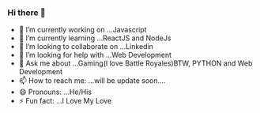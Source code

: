 ### Hi there 👋




- 🔭 I’m currently working on ...Javascript
- 🌱 I’m currently learning ...ReactJS and NodeJs
- 👯 I’m looking to collaborate on ...Linkedin
- 🤔 I’m looking for help with ...Web Development
- 💬 Ask me about ...Gaming(I love Battle Royales)BTW, PYTHON and Web Development
- 📫 How to reach me: ...will be update soon....
- 😄 Pronouns: ...He/His
- ⚡ Fun fact: ...I Love My Love
